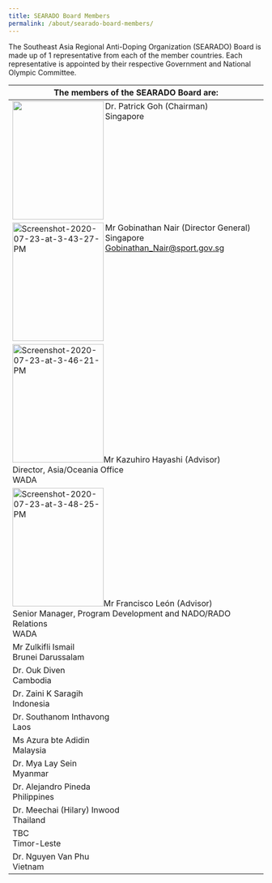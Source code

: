 ```yaml
---
title: SEARADO Board Members
permalink: /about/searado-board-members/
---
```

The Southeast Asia Regional Anti-Doping Organization (SEARADO) Board is made up of 1 representative from each of the member countries. Each representative is appointed by their respective Government and National Olympic Committee.

|  The members of the SEARADO Board are:  |
| --- |
|  <a><img align="left" src="https://i.ibb.co/ck2sVbN/Screenshot-2020-07-23-at-3-20-09-PM.png" style="border:none;width:180px;height:234px;" /></a>Dr. Patrick Goh (Chairman)<br>Singapore  |
|  <a><img align="left" src="https://i.ibb.co/pjJT9Gf/Screenshot-2020-07-23-at-3-43-27-PM.png" alt="Screenshot-2020-07-23-at-3-43-27-PM" style="border:none;width:180px;height:234px;"></a>Mr Gobinathan Nair (Director General)<br>Singapore<br>Gobinathan_Nair@sport.gov.sg  |
|  <a><img src="https://i.ibb.co/6yts7Q1/Screenshot-2020-07-23-at-3-46-21-PM.png" alt="Screenshot-2020-07-23-at-3-46-21-PM" style="border:none;width:180px;height:234px;"></a>Mr Kazuhiro Hayashi (Advisor)<br>Director, Asia/Oceania Office<br>WADA  |
|  <a><img src="https://i.ibb.co/RN9hZBV/Screenshot-2020-07-23-at-3-48-25-PM.png" alt="Screenshot-2020-07-23-at-3-48-25-PM" style="border:none;width:180px;height:234px;"></a>Mr Francisco León (Advisor)<br>Senior Manager, Program Development and NADO/RADO Relations<br>WADA  |
|  Mr Zulkifli Ismail<br>Brunei Darussalam  |
|  Dr. Ouk Diven<br>Cambodia  |
|  Dr. Zaini K Saragih<br>Indonesia  |
|  Dr. Southanom Inthavong<br>Laos  |
|  Ms Azura bte Adidin<br>Malaysia  |
|  Dr. Mya Lay Sein<br>Myanmar  |
|  Dr. Alejandro Pineda<br>Philippines  |
|  Dr. Meechai (Hilary) Inwood<br>Thailand  |
|  TBC<br>Timor-Leste  |
|  Dr. Nguyen Van Phu<br>Vietnam  |
